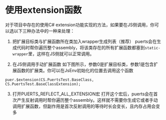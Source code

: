# 使用extension函数
对于项目中存在的使用C# extension功能实现的方法，如果要在JS侧调用，你可以选以下三种办法中的一种来处理：

1. 把扩展目标类与扩展函数所在类加入wrapper生成列表（推荐）
puerts会在生成代码时帮你遍历整个assembly，将该类存在的所有扩展函数都塞到`static-wrapper`里，这样在JS侧就可以正常调用。

2. 在JS侧调用手动扩展函数
如下图所示，参数0是扩展目标类，参数1是包含扩展函数的扩展类。你可以在JsEnv初始化的位置去调用这个函数
```
puer.$extension(CS.PuertsTest.BaseClass, CS.PuertsTest.BaseClassExtension);
```

3. 打开PUERTS_REFLECT_ALL_EXTENSION宏
打开这个宏后，puerts会在首次产生反射调用时帮你遍历整个assembly。这样就不需要你生成它或者手动调用扩展函数，但副作用是首次反射调用的等待时长会变长，且内存占用会变多